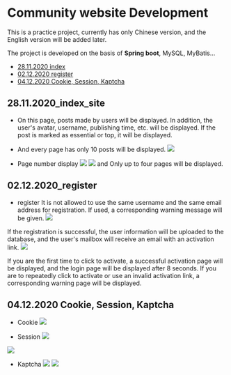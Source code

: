 # Community website Development
This is a practice project, currently has only Chinese version, and the English version will be added later.

The project is developed on the basis of **Spring boot**, MySQL, MyBatis...

- [28.11.2020 index](#28.11.2020_index_site)
- [02.12.2020 register](#02.12.2020_register)
- [04.12.2020 Cookie, Session, Kaptcha](#02.12.2020_register)

## 28.11.2020_index_site 
* On this page, posts made by users will be displayed. In addition, the user's avatar, username, publishing time, etc. will be displayed. If the post is marked as essential or top, it will be displayed.
* And every page has only 10 posts will be displayed.
![](https://i.imgur.com/kHREX4p.png)

* Page number display
![](https://i.imgur.com/fGZEcGV.png)
![](https://i.imgur.com/hzTYZom.png)
and Only up to four pages will be displayed.

## 02.12.2020_register
* register
It is not allowed to use the same username and the same email address for registration. If used, a corresponding warning message will be given. 
![](https://i.imgur.com/k9zjbrG.png)

If the registration is successful, the user information will be uploaded to the database, and the user's mailbox will receive an email with an activation link.
![](https://i.imgur.com/QvJrg8g.png)

If you are the first time to click to activate, a successful activation page will be displayed, and the login page will be displayed after 8 seconds. If you are to repeatedly click to activate or use an invalid activation link, a corresponding warning page will be displayed.

## 04.12.2020 Cookie, Session, Kaptcha

* Cookie
![](https://i.imgur.com/DiYL7ee.png)

* Session
![](https://i.imgur.com/uHrsn11.png)


![](https://i.imgur.com/8uvBI1A.png)


* Kaptcha
![](https://i.imgur.com/oToJwpY.png)
![](https://i.imgur.com/820Swiv.png)
